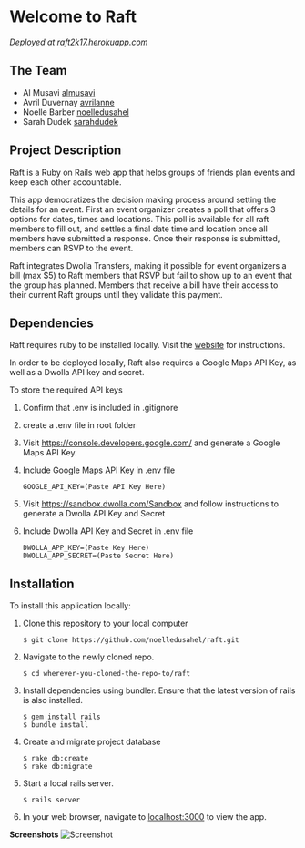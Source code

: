 # Welcome to Raft

*Deployed at [raft2k17.herokuapp.com](http://raft2k17.herokuapp.com/)*

## The Team

* Al Musavi [almusavi](https://github.com/almusavi)
* Avril Duvernay [avrilanne](https://github.com/avrilanne)
* Noelle Barber [noelledusahel](https://github.com/noelledusahel)
* Sarah Dudek [sarahdudek](https://github.com/sarahdudek)

## Project Description

Raft is a Ruby on Rails web app that helps groups of friends plan events and keep each other accountable. 

This app democratizes the decision making process around setting the details for an event. First an event organizer creates a poll that offers 3 options for dates, times and locations. This poll is available for all raft members to fill out, and settles a final date time and location once all members have submitted a response. Once their response is submitted, members can RSVP to the event. 

Raft integrates Dwolla Transfers, making it possible for event organizers a bill (max $5) to Raft members that RSVP but fail to show up to an event that the group has planned. Members that receive a bill have their access to their current Raft groups until they validate this payment. 

## Dependencies

Raft requires ruby to be installed locally. Visit the [website](https://www.ruby-lang.org/en/) for instructions.

In order to be deployed locally, Raft also requires a Google Maps API Key, as well as a Dwolla API key and secret. 

To store the required API keys

1. Confirm that .env is included in .gitignore
2. create a .env file in root folder 
3. Visit https://console.developers.google.com/ and generate a Google Maps API Key.  
4. Include Google Maps API Key in .env file
	
	`GOOGLE_API_KEY=(Paste API Key Here)`

5. Visit https://sandbox.dwolla.com/Sandbox and follow instructions to generate a Dwolla API Key and Secret

6. Include Dwolla API Key and Secret in .env file
	
	`DWOLLA_APP_KEY=(Paste Key Here)` </br>
	`DWOLLA_APP_SECRET=(Paste Secret Here)`

## Installation

To install this application locally:

1. Clone this repository to your local computer
    
    `$ git clone https://github.com/noelledusahel/raft.git`

2. Navigate to the newly cloned repo.
    
    `$ cd wherever-you-cloned-the-repo-to/raft`

3. Install dependencies using bundler. Ensure that the latest version of rails is also installed.
	
	`$ gem install rails` <br/>
    `$ bundle install`

4. Create and migrate project database    
	
	`$ rake db:create` </br>
	`$ rake db:migrate`

5. Start a local rails server.
    
    `$ rails server` 

6. In your web browser, navigate to [localhost:3000](localhost:3000) to view the app.


**Screenshots**
![Screenshot](screenshot.png)



